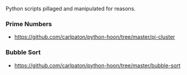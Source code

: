 Python scripts pillaged and manipulated for reasons.

### Prime Numbers

* https://github.com/carlpaton/python-hoon/tree/master/pi-cluster

### Bubble Sort

* https://github.com/carlpaton/python-hoon/tree/master/bubble-sort
